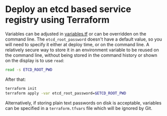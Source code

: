 # Deploy an etcd based service registry using Terraform

Variables can be adjusted in [variables.tf](./variables.tf) or can be overridden on the command line. The `etcd_root_password` doesn't have a default value, so you will need to specify it either at deploy time, or on the command line. A relatively secure way to store it in an environment variable to be reused on the command line, without being stored in the command history or shown on the display is to use `read`:

```sh
read -s ETCD_ROOT_PWD
```

After that:

```sh
terraform init
terraform apply -var etcd_root_password=$ETCD_ROOT_PWD
```

Alternatively, if storing plain text passwords on disk is acceptable, variables can be specified in a `terraform.tfvars` file which will be ignored by Git.
